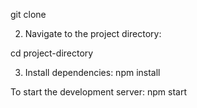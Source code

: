git clone <repository-url>

2. Navigate to the project directory:

cd project-directory

3. Install dependencies:
npm install

To start the development server:
npm start
